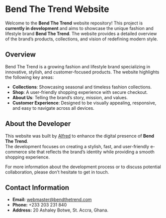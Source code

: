 # Bend The Trend Website

Welcome to the **Bend The Trend** website repository! This project is **currently in development** and aims to showcase the unique fashion and lifestyle brand **Bend The Trend**. The website provides a detailed overview of the brand’s products, collections, and vision of redefining modern style.

## Overview

Bend The Trend is a growing fashion and lifestyle brand specializing in innovative, stylish, and customer-focused products. The website highlights the following key areas:

- **Collections**: Showcasing seasonal and timeless fashion collections.
- **Shop**: A user-friendly shopping experience with secure checkout.
- **About Us**: Telling the brand’s story, mission, and values.
- **Customer Experience**: Designed to be visually appealing, responsive, and easy to navigate across all devices.

## About the Developer

This website was built by [Alfred](https://alfredasante.vercel.app) to enhance the digital presence of **Bend The Trend**.  
The development focuses on creating a stylish, fast, and user-friendly e-commerce site that reflects the brand’s identity while providing a smooth shopping experience.

For more information about the development process or to discuss potential collaboration, please don’t hesitate to get in touch.

## Contact Information

- **Email:** webmaster@bendthetrend.com
- **Phone:** +233 203 231 840
- **Address:** 20 Ashaley Botwe, St. Accra, Ghana.
